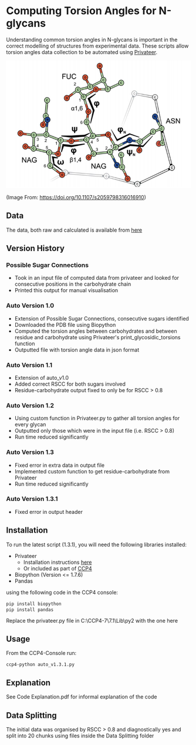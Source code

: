 # Computing Torsion Angles for N-glycans

Understanding common torsion angles in N-glycans is important in the correct modelling of structures from experimental data. These scripts allow torsion angles data collection to be automated using [Privateer](http://legacy.ccp4.ac.uk/html/privateer.html).

![Torsion Angles](https://github.com/Dialpuri/N-glycanTorsionAngles/blob/269acd1259f91895f2b1bf4646da6b126afe55d8/TorsionAngles.png)

(Image From: https://doi.org/10.1107/s2059798316016910)
## Data
The data, both raw and calculated is available from [here](https://drive.google.com/drive/folders/1vUMD7k50AcrIeOBhN2oZg_b-LH9Ea-qB?usp=sharing)

## Version History

### Possible Sugar Connections
* Took in an input file of computed data from privateer and looked for consecutive positions in the carbohydrate chain
* Printed this output for manual visualisation

### Auto Version 1.0
* Extension of Possible Sugar Connections, consecutive sugars identified
* Downloaded the PDB file using Biopython
* Computed the torsion angles between carbohydrates and between residue and carbohydrate using Privateer's print_glycosidic_torsions function
* Outputted file with torsion angle data in json format

### Auto Version 1.1
* Extension of auto_v1.0 
* Added correct RSCC for both sugars involved 
* Residue-carbohydrate output fixed to only be for RSCC > 0.8

### Auto Version 1.2
* Using custom function in Privateer.py to gather all torsion angles for every glycan
* Outputted only those which were in the input file (i.e. RSCC > 0.8)
* Run time reduced significantly

### Auto Version 1.3
* Fixed error in extra data in output file
* Implemented custom function to get residue-carbohydrate from Privateer
* Run time reduced significantly

### Auto Version 1.3.1
* Fixed error in output header

## Installation

To run the latest script (1.3.1), you will need the following libraries installed:
* Privateer
  * Installation instructions [here](https://github.com/glycojones/privateer)
  * Or included as part of [CCP4](https://www.ccp4.ac.uk/)
* Biopython (Version <= 1.7.6)
* Pandas

using the following code in the CCP4 console:
```
pip install biopython
pip install pandas
```
Replace the privateer.py file in C:\CCP4-7\7.1\Lib\py2 with the one here

## Usage

From the CCP4-Console run:
```
ccp4-python auto_v1.3.1.py
```

## Explanation 
See Code Explanation.pdf for informal explanation of the code

## Data Splitting
The initial data was organised by RSCC > 0.8 and diagnostically yes and split into 20 chunks using files inside the Data Splitting folder
